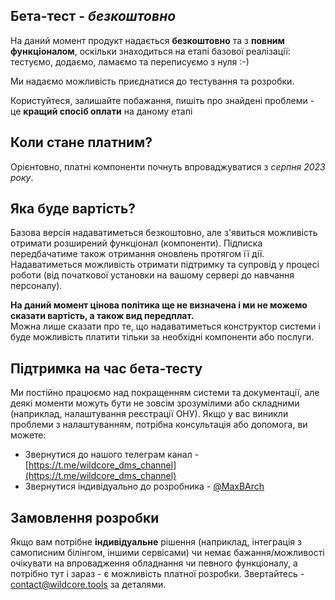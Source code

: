 ## Бета-тест - *безкоштовно*
На даний момент продукт надається **безкоштовно** та з **повним функціоналом**,
оскільки знаходиться на етапі базової реалізації: тестуємо, додаємо, ламаємо та переписуємо з нуля :-)       
      
Ми надаємо можливість приєднатися до тестування та розробки.        
     
Користуйтеся, залишайте побажання, пишіть про знайдені проблеми - це **кращий спосіб оплати** на даному етапі  
   
## Коли стане платним?    
Орієнтовно, платні компоненти почнуть впроваджуватися з *серпня 2023 року*.     

## Яка буде вартість?    
Базова версія надаватиметься безкоштовно, але з'явиться можливість отримати розширений функціонал (компоненти).
Підписка передбачатиме також отримання оновлень протягом її дії.
Надаватиметься можливість отримати підтримку та супровід у процесі роботи (від початкової установки на вашому сервері до навчання персоналу).

**На даний момент цінова політика ще не визначена і ми не можемо сказати вартість, а також вид передплат.**    
Можна лише сказати про те, що надаватиметься конструктор системи і буде можливість платити тільки за необхідні компоненти або послуги.    

## Підтримка на час бета-тесту
Ми постійно працюємо над покращенням системи та документації, але деякі моменти можуть бути не зовсім зрозумілими або складними (наприклад, налаштування реєстрації ОНУ).
Якщо у вас виникли проблеми з налаштуванням, потрібна консультація або допомога, ви можете:

* Звернутися до нашого телеграм канал - [https://t.me/wildcore_dms_channel](https://t.me/wildcore_dms_channel)
* Звернутися індивідуально до розробника - [@MaxBArch](https://t.me/MaxBArch)       

## Замовлення розробки  
Якщо вам потрібне **індивідуальне** рішення (наприклад, інтеграція з самописним білінгом, іншими сервісами)
чи немає бажання/можливості очікувати на впровадження обладнання чи певного функціоналу, а потрібно тут і зараз - є можливість платної розробки.
Звертайтесь - [contact@wildcore.tools](mailto:contact@wildcore.tools)  за деталями. 


